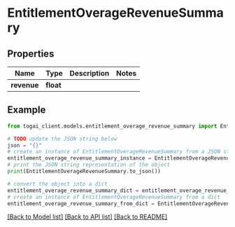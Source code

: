 # EntitlementOverageRevenueSummary


## Properties

Name | Type | Description | Notes
------------ | ------------- | ------------- | -------------
**revenue** | **float** |  | 

## Example

```python
from togai_client.models.entitlement_overage_revenue_summary import EntitlementOverageRevenueSummary

# TODO update the JSON string below
json = "{}"
# create an instance of EntitlementOverageRevenueSummary from a JSON string
entitlement_overage_revenue_summary_instance = EntitlementOverageRevenueSummary.from_json(json)
# print the JSON string representation of the object
print(EntitlementOverageRevenueSummary.to_json())

# convert the object into a dict
entitlement_overage_revenue_summary_dict = entitlement_overage_revenue_summary_instance.to_dict()
# create an instance of EntitlementOverageRevenueSummary from a dict
entitlement_overage_revenue_summary_from_dict = EntitlementOverageRevenueSummary.from_dict(entitlement_overage_revenue_summary_dict)
```
[[Back to Model list]](../README.md#documentation-for-models) [[Back to API list]](../README.md#documentation-for-api-endpoints) [[Back to README]](../README.md)


